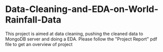 # Data-Cleaning-and-EDA-on-World-Rainfall-Data
This project is aimed at data cleaning, pushing the cleaned data to MongoDB server and doing a EDA.
Please follow the "Project Report" pdf file to get an overview of project
